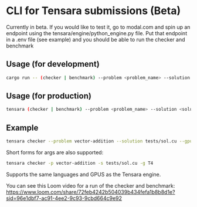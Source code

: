# CLI for Tensara submissions (Beta)

Currently in beta. If you would like to test it, go to modal.com and spin up an endpoint using the tensara/engine/python_engine.py file. Put that endpoint in a .env file (see example) and you should be able to run the checker and benchmark

## Usage (for development)

```bash
cargo run -- (checker | benchmark) --problem <problem_name> --solution <solution_file> --gpu <gpu_type>
```

## Usage (for production)

```bash
tensara (checker | benchmark) --problem <problem_name> --solution <solution_file> --gpu <gpu_type>
```

## Example

```bash
tensara checker --problem vector-addition --solution tests/sol.cu --gpu T4
```

Short forms for args are also supported:

```bash
tensara checker -p vector-addition -s tests/sol.cu -g T4
```

Supports the same languages and GPUS as the Tensara engine.


You can see this Loom video for a run of the checker and benchmark: 
https://www.loom.com/share/72feb4242b504039b434fefa1b8b8d1e?sid=96e1dbf7-ac91-4ee2-9c93-9cbd664c9e92

